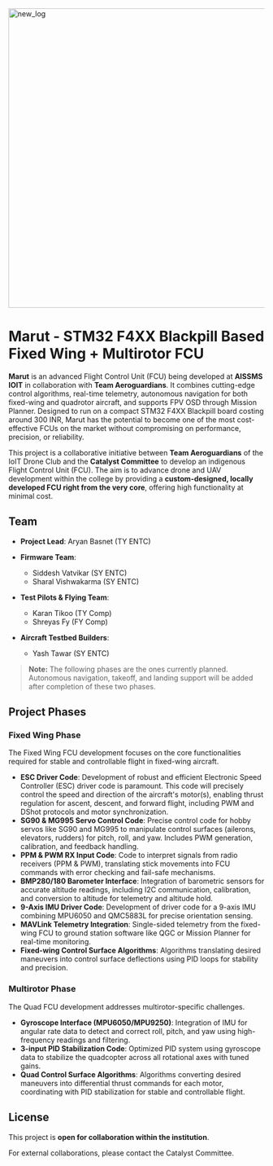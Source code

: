 
<img width="2048" height="588" alt="new_log" src="https://github.com/user-attachments/assets/ab09742d-f94e-4978-b8e5-fd3087f4f949" />

# Marut - STM32 F4XX Blackpill Based Fixed Wing + Multirotor FCU

**Marut** is an advanced Flight Control Unit (FCU) being developed at **AISSMS IOIT** in collaboration with **Team Aeroguardians**. It combines cutting-edge control algorithms, real-time telemetry, autonomous navigation for both fixed-wing and quadrotor aircraft, and supports FPV OSD through Mission Planner. Designed to run on a compact STM32 F4XX Blackpill board costing around 300 INR, Marut has the potential to become one of the most cost-effective FCUs on the market without compromising on performance, precision, or reliability.

This project is a collaborative initiative between **Team Aeroguardians** of the IoIT Drone Club and the **Catalyst Committee** to develop an indigenous Flight Control Unit (FCU). The aim is to advance drone and UAV development within the college by providing a **custom-designed, locally developed FCU right from the very core**, offering high functionality at minimal cost.

## Team

* **Project Lead**: Aryan Basnet (TY ENTC)
* **Firmware Team**:

  * Siddesh Vatvikar (SY ENTC)
  * Sharal Vishwakarma (SY ENTC)
* **Test Pilots & Flying Team**:

  * Karan Tikoo (TY Comp)
  * Shreyas Fy (FY Comp)
* **Aircraft Testbed Builders**:

  * Yash Tawar (SY ENTC)

> **Note:** The following phases are the ones currently planned. Autonomous navigation, takeoff, and landing support will be added after completion of these two phases.

## Project Phases

### Fixed Wing Phase

The Fixed Wing FCU development focuses on the core functionalities required for stable and controllable flight in fixed-wing aircraft.

* **ESC Driver Code**: Development of robust and efficient Electronic Speed Controller (ESC) driver code is paramount. This code will precisely control the speed and direction of the aircraft's motor(s), enabling thrust regulation for ascent, descent, and forward flight, including PWM and DShot protocols and motor synchronization.
* **SG90 & MG995 Servo Control Code**: Precise control code for hobby servos like SG90 and MG995 to manipulate control surfaces (ailerons, elevators, rudders) for pitch, roll, and yaw. Includes PWM generation, calibration, and feedback handling.
* **PPM & PWM RX Input Code**: Code to interpret signals from radio receivers (PPM & PWM), translating stick movements into FCU commands with error checking and fail-safe mechanisms.
* **BMP280/180 Barometer Interface**: Integration of barometric sensors for accurate altitude readings, including I2C communication, calibration, and conversion to altitude for telemetry and altitude hold.
* **9-Axis IMU Driver Code**: Development of driver code for a 9-axis IMU combining MPU6050 and QMC5883L for precise orientation sensing.
* **MAVLink Telemetry Integration**: Single-sided telemetry from the fixed-wing FCU to ground station software like QGC or Mission Planner for real-time monitoring.
* **Fixed-wing Control Surface Algorithms**: Algorithms translating desired maneuvers into control surface deflections using PID loops for stability and precision.

### Multirotor Phase

The Quad FCU development addresses multirotor-specific challenges.

* **Gyroscope Interface (MPU6050/MPU9250)**: Integration of IMU for angular rate data to detect and correct roll, pitch, and yaw using high-frequency readings and filtering.
* **3-input PID Stabilization Code**: Optimized PID system using gyroscope data to stabilize the quadcopter across all rotational axes with tuned gains.
* **Quad Control Surface Algorithms**: Algorithms converting desired maneuvers into differential thrust commands for each motor, coordinating with PID stabilization for stable and controllable flight.

## License

This project is **open for collaboration within the institution**.

For external collaborations, please contact the Catalyst Committee.
